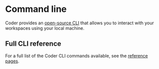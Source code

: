 # Command line

Coder provides an [open-source CLI](https://github.com/coder/coder-cli) that
allows you to interact with your workspaces using your local machine.

<children></children>

## Full CLI reference

For a full list of the Coder CLI commands available, see the
[reference pages](https://github.com/coder/coder-cli/blob/master/docs/coder.md).
